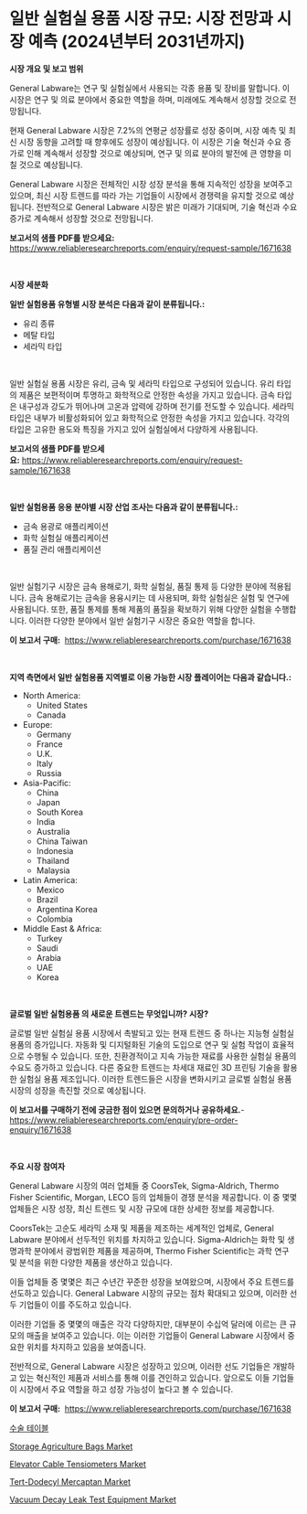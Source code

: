 <p><h1>일반 실험실 용품 시장 규모: 시장 전망과 시장 예측 (2024년부터 2031년까지)</h1></p><p><strong>시장 개요 및 보고 범위</strong></p>
<p><p>General Labware는 연구 및 실험실에서 사용되는 각종 용품 및 장비를 말합니다. 이 시장은 연구 및 의료 분야에서 중요한 역할을 하며, 미래에도 계속해서 성장할 것으로 전망됩니다. </p><p>현재 General Labware 시장은 7.2%의 연평균 성장률로 성장 중이며, 시장 예측 및 최신 시장 동향을 고려할 때 향후에도 성장이 예상됩니다. 이 시장은 기술 혁신과 수요 증가로 인해 계속해서 성장할 것으로 예상되며, 연구 및 의료 분야의 발전에 큰 영향을 미칠 것으로 예상됩니다.</p><p>General Labware 시장은 전체적인 시장 성장 분석을 통해 지속적인 성장을 보여주고 있으며, 최신 시장 트렌드를 따라 가는 기업들이 시장에서 경쟁력을 유지할 것으로 예상됩니다. 전반적으로 General Labware 시장은 밝은 미래가 기대되며, 기술 혁신과 수요 증가로 계속해서 성장할 것으로 전망됩니다.</p></p>
<p><strong>보고서의 샘플 PDF를 받으세요:</strong> <a href="https://www.reliableresearchreports.com/enquiry/request-sample/1671638">https://www.reliableresearchreports.com/enquiry/request-sample/1671638</a></p>
<p>&nbsp;</p>
<p><strong>시장 세분화</strong></p>
<p><strong>일반 실험용품 유형별 시장 분석은 다음과 같이 분류됩니다.:</strong></p>
<p><ul><li>유리 종류</li><li>메탈 타입</li><li>세라믹 타입</li></ul></p>
<p>&nbsp;</p>
<p><p>일반 실험실 용품 시장은 유리, 금속 및 세라믹 타입으로 구성되어 있습니다. 유리 타입의 제품은 보편적이며 투명하고 화학적으로 안정한 속성을 가지고 있습니다. 금속 타입은 내구성과 강도가 뛰어나며 고온과 압력에 강하며 전기를 전도할 수 있습니다. 세라믹 타입은 내부가 비활성화되어 있고 화학적으로 안정한 속성을 가지고 있습니다. 각각의 타입은 고유한 용도와 특징을 가지고 있어 실험실에서 다양하게 사용됩니다.</p></p>
<p><strong>보고서의 샘플 PDF를 받으세요:</strong>&nbsp;<a href="https://www.reliableresearchreports.com/enquiry/request-sample/1671638">https://www.reliableresearchreports.com/enquiry/request-sample/1671638</a></p>
<p>&nbsp;</p>
<p><strong> 일반 실험용품 응용 분야별 시장 산업 조사는 다음과 같이 분류됩니다.:</strong></p>
<p><ul><li>금속 용광로 애플리케이션</li><li>화학 실험실 애플리케이션</li><li>품질 관리 애플리케이션</li></ul></p>
<p>&nbsp;</p>
<p><p>일반 실험기구 시장은 금속 용해로기, 화학 실험실, 품질 통제 등 다양한 분야에 적용됩니다. 금속 용해로기는 금속을 용융시키는 데 사용되며, 화학 실험실은 실험 및 연구에 사용됩니다. 또한, 품질 통제를 통해 제품의 품질을 확보하기 위해 다양한 실험을 수행합니다. 이러한 다양한 분야에서 일반 실험기구 시장은 중요한 역할을 합니다.</p></p>
<p><strong>이 보고서 구매:</strong>&nbsp; <a href="https://www.reliableresearchreports.com/purchase/1671638">https://www.reliableresearchreports.com/purchase/1671638</a></p>
<p>&nbsp;</p>
<p><strong>지역 측면에서 일반 실험용품 지역별로 이용 가능한 시장 플레이어는 다음과 같습니다.:</strong></p>
<p><ul>
    <li>
        North America:
        <ul>
            <li>United States</li>
            <li>Canada</li>
        </ul>
    </li>
    <li>
        Europe:
        <ul>
            <li>Germany</li>
            <li>France</li>
            <li>U.K.</li>
            <li>Italy</li>
            <li>Russia</li>
        </ul>
    </li>
    <li>
        Asia-Pacific:
        <ul>
            <li>China</li>
            <li>Japan</li>
            <li>South Korea</li>
            <li>India</li>
            <li>Australia</li>
            <li>China Taiwan</li>
            <li>Indonesia</li>
            <li>Thailand</li>
            <li>Malaysia</li>
        </ul>
    </li>
    <li>
        Latin America:
        <ul>
            <li>Mexico</li>
            <li>Brazil</li>
            <li>Argentina Korea</li>
            <li>Colombia</li>
        </ul>
    </li>
    <li>
        Middle East & Africa:
        <ul>
            <li>Turkey</li>
            <li>Saudi</li>
            <li>Arabia</li>
            <li>UAE</li>
            <li>Korea</li>
        </ul>
    </li>
    </ul></p>
<p>&nbsp;</p>
<p><strong>글로벌 일반 실험용품 의 새로운 트렌드는 무엇입니까? 시장?</strong></p>
<p><p>글로벌 일반 실험실 용품 시장에서 촉발되고 있는 현재 트렌드 중 하나는 지능형 실험실 용품의 증가입니다. 자동화 및 디지털화된 기술의 도입으로 연구 및 실험 작업이 효율적으로 수행될 수 있습니다. 또한, 친환경적이고 지속 가능한 재료를 사용한 실험실 용품의 수요도 증가하고 있습니다. 다른 중요한 트렌드는 차세대 재료인 3D 프린팅 기술을 활용한 실험실 용품 제조입니다. 이러한 트렌드들은 시장을 변화시키고 글로벌 실험실 용품 시장의 성장을 촉진할 것으로 예상됩니다.</p></p>
<p><strong>이 보고서를 구매하기 전에 궁금한 점이 있으면 문의하거나 공유하세요.</strong>- <a href="https://www.reliableresearchreports.com/enquiry/pre-order-enquiry/1671638">https://www.reliableresearchreports.com/enquiry/pre-order-enquiry/1671638</a></p>
<p>&nbsp;</p>
<p><strong>주요 시장 참여자</strong></p>
<p><p>General Labware 시장의 여러 업체들 중 CoorsTek, Sigma-Aldrich, Thermo Fisher Scientific, Morgan, LECO 등의 업체들이 경쟁 분석을 제공합니다. 이 중 몇몇 업체들은 시장 성장, 최신 트렌드 및 시장 규모에 대한 상세한 정보를 제공합니다. </p><p>CoorsTek는 고순도 세라믹 소재 및 제품을 제조하는 세계적인 업체로, General Labware 분야에서 선두적인 위치를 차지하고 있습니다. Sigma-Aldrich는 화학 및 생명과학 분야에서 광범위한 제품을 제공하며, Thermo Fisher Scientific는 과학 연구 및 분석을 위한 다양한 제품을 생산하고 있습니다. </p><p>이들 업체들 중 몇몇은 최근 수년간 꾸준한 성장을 보여왔으며, 시장에서 주요 트렌드를 선도하고 있습니다. General Labware 시장의 규모는 점차 확대되고 있으며, 이러한 선두 기업들이 이를 주도하고 있습니다. </p><p>이러한 기업들 중 몇몇의 매출은 각각 다양하지만, 대부분이 수십억 달러에 이르는 큰 규모의 매출을 보여주고 있습니다. 이는 이러한 기업들이 General Labware 시장에서 중요한 위치를 차지하고 있음을 보여줍니다. </p><p>전반적으로, General Labware 시장은 성장하고 있으며, 이러한 선도 기업들은 개발하고 있는 혁신적인 제품과 서비스를 통해 이를 견인하고 있습니다. 앞으로도 이들 기업들이 시장에서 주요 역할을 하고 성장 가능성이 높다고 볼 수 있습니다.</p></p>
<p><strong>이 보고서 구매:</strong>&nbsp;&nbsp;<a href="https://www.reliableresearchreports.com/purchase/1671638">https://www.reliableresearchreports.com/purchase/1671638</a></p>
<p><p><a href="https://medium.com/@plelbej847484502/%EC%99%B8%EA%B3%BC-%ED%85%8C%EC%9D%B4%EB%B8%94-%EC%8B%9C%EC%9E%A5%EC%9D%80-2031%EB%85%84%EA%B9%8C%EC%A7%80%EC%9D%98-%EC%8B%9C%EC%9E%A5-%EC%A0%90%EC%9C%A0%EC%9C%A8-%EA%B7%9C%EB%AA%A8-%EB%B0%8F-%EC%98%88%EC%83%81-%EC%98%88%EC%B8%A1%EC%97%90-%EC%B4%88%EC%A0%90%EC%9D%84-%EB%A7%9E%EC%B6%A5%EB%8B%88%EB%8B%A4-2ac2ae0c3353">수술 테이블</a></p><p><a href="https://github.com/kufem1/Market-Research-Report-List-1/blob/main/storage-agriculture-bags-market.md">Storage Agriculture Bags Market</a></p><p><a href="https://frill-swim-3cd.notion.site/Elevator-Cable-Tensiometers-Market-Research-Report-Provides-Critical-Insights-that-can-help-Shape-Bu-823b6ea02ae34ba0b6f393c816ea43b8">Elevator Cable Tensiometers Market</a></p><p><a href="https://view.publitas.com/reportprime-1/tert-dodecyl-mercaptan-market-size-2024-2031-global-industrial-analysis-key-geographical-regions-market-share-top-key-players-product-types-and-forecast-research-report/">Tert-Dodecyl Mercaptan Market</a></p><p><a href="https://issuu.com/reportprime-2/docs/vacuum-decay-leak-test-equipment-market-size-2030.">Vacuum Decay Leak Test Equipment Market</a></p></p>
